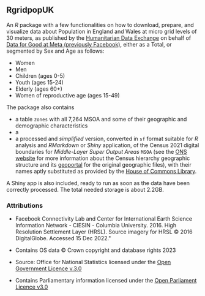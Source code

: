 ## RgridpopUK

An $R$ package with a few functionalities on how to download, prepare, and visualize data about Population in England and Wales at micro grid levels of 30 meters, as published by the [Humanitarian Data Exchange](https://data.humdata.org/) on behalf of [Data for Good at Meta (previously Facebook)](https://data.humdata.org/organization/74ad0574-923d-430b-8d52-ad80256c4461), either as a Total, or segmented by Sex and Age as follows:
 - Women 
 - Men 
 - Children (ages 0-5)
 - Youth (ages 15-24)
 - Elderly (ages 60+)
 - Women of reproductive age (ages 15-49)

The package also contains 
 - a table `zones` with all 7,264 MSOA and some of their geographic and demographic characteristics
 - a 
 - a processed and *simplified* version, converted in `sf` format suitable for $R$ analysis and *RMarkdown* or *Shiny* application, of the Census 2021 digital boundaries for *Middle-Layer Super Output Areas* `MSOA` (see the [ONS website](https://www.ons.gov.uk/methodology/geography/ukgeographies/censusgeographies/census2021geographies) for more information about the Census hierarchy geographic structure and its [geoportal](https://geoportal.statistics.gov.uk/search?collection=Dataset&sort=name&tags=all(BDY_MSOA%2CDEC_2021)) for the original geographic files), with their names aptly substituted as provided by the [House of Commons Library](https://houseofcommonslibrary.github.io/msoanames/).

A Shiny app is also included, ready to run as soon as the data have been correctly processed. The total needed storage is about 2.2GB.


### Attributions

 - Facebook Connectivity Lab and Center for International Earth Science Information Network - CIESIN - Columbia University. 2016. High Resolution Settlement Layer (HRSL). Source imagery for HRSL © 2016 DigitalGlobe. Accessed 15 Dec 2022."

 - Contains OS data © Crown copyright and database rights 2023 
 
 - Source: Office for National Statistics licensed under the [Open Government Licence v.3.0](http://www.nationalarchives.gov.uk/doc/open-government-licence/version/3/)

 - Contains Parliamentary information licensed under the [Open Parliament Licence v3.0](https://www.parliament.uk/site-information/copyright/open-parliament-licence/)
